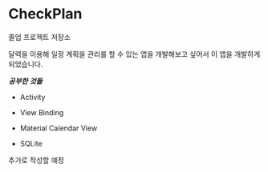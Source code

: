 # CheckPlan
졸업 프로젝트 저장소

달력을 이용해 일정 계획을 관리를 할 수 있는 앱을 개발해보고 싶어서 이 앱을 개발하게 되었습니다.

***공부한 것들***
+ Activity

+ View Binding

+ Material Calendar View

+ SQLite



추가로 작성할 예정
